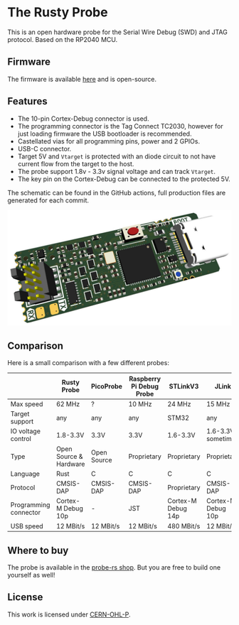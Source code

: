 # The Rusty Probe

This is an open hardware probe for the Serial Wire Debug (SWD) and JTAG protocol.
Based on the RP2040 MCU.

## Firmware

The firmware is available [here](https://github.com/probe-rs/rusty-probe-firmware) and is open-source.

## Features

- The 10-pin Cortex-Debug connector is used.
- The programming connector is the Tag Connect TC2030, however for just loading firmware the USB bootloader is recommended.
- Castellated vias for all programming pins, power and 2 GPIOs.
- USB-C connector.
- Target 5V and `Vtarget` is protected with an diode circuit to not have current flow from the target to the host.
- The probe support 1.8v - 3.3v signal voltage and can track `Vtarget`.
- The key pin on the Cortex-Debug can be connected to the protected 5V.

The schematic can be found in the GitHub actions, full production files are generated for each commit.

![alt text](rs-probe.jpg "probe")

## Comparison

Here is a small comparison with a few different probes:

|                       | Rusty Probe            | PicoProbe   | Raspberry Pi Debug Probe | STLinkV3           | JLink              |
|-----------------------|------------------------|-------------|--------------------------|--------------------|--------------------|
| Max speed             | 62 MHz                 | ?           | 10 MHz                   | 24 MHz             | 15 MHz             |
| Target support        | any                    | any         | any                      | STM32              | any                |
| IO voltage control    | 1.8-3.3V               | 3.3V        | 3.3V                     | 1.6-3.3V           | 1.6-3.3V sometimes |
| Type                  | Open Source & Hardware | Open Source | Proprietary              | Proprietary        | Proprietary        |
| Language              | Rust                   | C           | C                        | C                  | C                  |
| Protocol              | CMSIS-DAP              | CMSIS-DAP   | CMSIS-DAP                | Proprietary        | CMSIS-DAP          |
| Programming connector | Cortex-M Debug 10p     | -           | JST                      | Cortex-M Debug 14p | Cortex-M Debug 10p |
| USB speed             | 12 MBit/s              | 12 MBit/s   | 12 MBit/s                | 480 MBit/s         | 12 MBit/s          |

## Where to buy

The probe is available in the [probe-rs shop](https://shop.probe.rs/). But you are free to build one yourself as well!

## License

This work is licensed under [CERN-OHL-P](cern_ohl_p_v2.txt).

